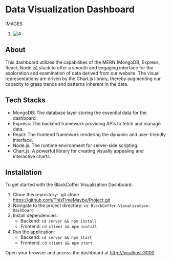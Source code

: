 # Data Visualization Dashboard
IMAGES
1. ![4](https://github.com/ThisTimeMaybe/Project/assets/155216493/693592d7-f8b0-4bbb-8e99-0b416f00cda2)

## About

This dashboard utilizes the capabilities of the MERN (MongoDB, Express, React, Node.js) stack to offer a smooth and engaging interface for the exploration and examination of data derived from our website. The visual representations are driven by the Chart.js library, thereby augmenting our capacity to grasp trends and patterns inherent in the data.

## Tech Stacks

- MongoDB: The database layer storing the essential data for the dashboard.
- Express: The backend framework providing APIs to fetch and manage data.
- React: The frontend framework rendering the dynamic and user-friendly interface.
- Node.js: The runtime environment for server-side scripting.
- Chart.js: A powerful library for creating visually appealing and interactive charts.

## Installation

To get started with the BlackCoffer Visualization Dashboard:

1. Clone this repository: `git clone https://github.com/ThisTimeMaybe/Project.git
2. Navigate to the project directory: `cd BlackCoffer-Visualization-Dashboard`
3. Install dependencies:
   - Backend: `cd server && npm install`
   - Frontend: `cd client && npm install`
4. Run the application:
   - Backend: `cd server && npm start`
   - Frontend: `cd client && npm start`

Open your browser and access the dashboard at [http://localhost:3000](http://localhost:3000).


